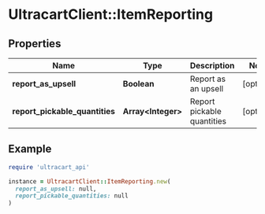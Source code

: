# UltracartClient::ItemReporting

## Properties

| Name | Type | Description | Notes |
| ---- | ---- | ----------- | ----- |
| **report_as_upsell** | **Boolean** | Report as an upsell | [optional] |
| **report_pickable_quantities** | **Array&lt;Integer&gt;** | Report pickable quantities | [optional] |

## Example

```ruby
require 'ultracart_api'

instance = UltracartClient::ItemReporting.new(
  report_as_upsell: null,
  report_pickable_quantities: null
)
```

